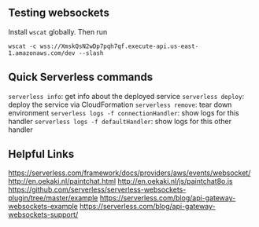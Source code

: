## Testing websockets

Install `wscat` globally. Then run
```
wscat -c wss://XmskQsN2wDp7pqh7qf.execute-api.us-east-1.amazonaws.com/dev --slash
```

## Quick Serverless commands

`serverless info`: get info about the deployed service
`serverless deploy`: deploy the service via CloudFormation
`serverless remove`: tear down environment
`serverless logs -f connectionHandler`: show logs for this handler
`serverless logs -f defaultHandler`: show logs for this other handler

## Helpful Links
https://serverless.com/framework/docs/providers/aws/events/websocket/
http://en.oekaki.nl/paintchat.html
http://en.oekaki.nl/js/paintchat8o.js
https://github.com/serverless/serverless-websockets-plugin/tree/master/example
https://serverless.com/blog/api-gateway-websockets-example
https://serverless.com/blog/api-gateway-websockets-support/
